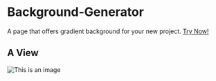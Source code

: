 # Background-Generator
A page that offers gradient background for your new project.
[Try Now!](https://yahyanaq.github.io/Background-Generator/)


## A View
![This is an image]()
